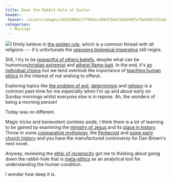 ```yaml
---
title: Down the Rabbit-hole at Easter
header:
 teaser: /assets/images/e835b00b21f7003ecd0b470de7444e90fe76e6d01cb5164996f6c7_640_rabbit-hole.jpg
categories:
  - Musings
---
```

<img src="https://douglangille.github.io/assets/images/e835b00b21f7003ecd0b470de7444e90fe76e6d01cb5164996f6c7_640_rabbit-hole.jpg">I firmly believe in <a href="http://blog.douglangille.ca/post/6810259/18-practical-tips-for-living-the-golden-rule">the golden rule</a>, which is a common thread with all religions --- it's unfortunate the <a href="http://blog.douglangille.ca/post/33322137/do-unto-others-before-they-do-unto-you">opposing biological imperative</a> still reigns.

Still, I try to be <a href="http://blog.douglangille.ca/post/30313135/beliefs">respectful of others beliefs</a>, despite what can be humorous<a href="http://blog.douglangille.ca/post/37127558/brigno-riotrepublic-martin-sheen-burns-a">christian extremist</a> and <a href="http://blog.douglangille.ca/post/31578933/captain-kirk-on-atheism">atheist flame-bait</a>. In the end, it's <a href="http://blog.douglangille.ca/post/59175730/do-you-determine-your-beliefs-or-do-your-beliefs">an individual choice</a> but we tend overlook the importance of <a href="http://blog.douglangille.ca/post/77080333/teaching-human-ethics-and-simply-being-thankful">teaching human ethics</a> in the interest of not wishing to offend.

Exploring topics like <a href="http://blog.douglangille.ca/post/28375301/problem-of-evil-wikipedia-the-free-encyclopedia">the problem of evil</a>, <a href="http://blog.douglangille.ca/post/77596094/spinoza-saw-that-if-a-falling-stone-could-reason">determinism</a> and <a href="http://blog.douglangille.ca/post/28402974/todays-random-wikipedia-reading-on-religion">religion</a> is a common past-time for me especially when I'm up and about early on Sunday mornings whilst everyone else is in repose. Ah, the wonders of being a morning person!

Today was no different.

Magic tricks and benevolent zombies aside, I think there is a lot of learning to be gained by examining the <a href="http://en.wikipedia.org/wiki/Ministry_of_Jesus">ministry of Jesus</a> and its <a href="http://en.wikipedia.org/wiki/Jesus_and_history">place in history</a>. Throw in some <a href="http://en.wikipedia.org/wiki/Jesus_Christ_and_comparative_mythology">comparative mythology</a>, the <a href="http://pentecost/">Pentecost</a> and <a href="http://en.wikipedia.org/wiki/Ecumenical_council">some early church history</a> and you have the manufactured controversy for Dan Brown's next novel.

Anyway, reviewing the <a href="http://en.wikipedia.org/wiki/Ethic_of_reciprocity">ethic of reciprocity</a> got me to thinking about going down the rabbit-hole that is <a href="http://en.wikipedia.org/wiki/Meta-ethics">meta-ethics</a> as an analytical tool for understanding the human condition.

I wonder how deep it is.